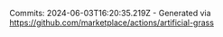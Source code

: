 Commits: 2024-06-03T16:20:35.219Z - Generated via https://github.com/marketplace/actions/artificial-grass
<br>
